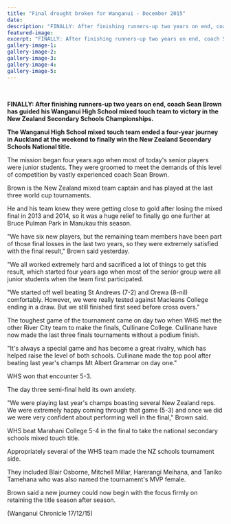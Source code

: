 ```yaml
---
title: "Final drought broken for Wanganui - December 2015"
date: 
description: "FINALLY: After finishing runners-up two years on end, coach Sean Brown has guided his Wanganui High School mixed touch team to victory in the New Zealand Secondary Schools Championships."
featured-image: 
excerpt: "FINALLY: After finishing runners-up two years on end, coach Sean Brown has guided his Wanganui High School mixed touch team to victory in the New Zealand Secondary Schools Championships."
gallery-image-1: 
gallery-image-2: 
gallery-image-3: 
gallery-image-4: 
gallery-image-5: 
---
```


<p><strong><br /></strong></p>
<p><strong>FINALLY: After finishing runners-up two years on end, coach Sean Brown has guided his Wanganui High School mixed touch team to victory in the New Zealand Secondary Schools Championships.</strong></p>
<p><strong>The Wanganui High School mixed touch team ended a four-year journey in Auckland at the weekend to finally win the New Zealand Secondary Schools National title.</strong></p>
<p>The mission began four years ago when most of today's senior players were junior students. They were groomed to meet the demands of this level of competition by vastly experienced coach Sean Brown.</p>
<p>Brown is the New Zealand mixed team captain and has played at the last three world cup tournaments.</p>
<p>He and his team knew they were getting close to gold after losing the mixed final in 2013 and 2014, so it was a huge relief to finally go one further at Bruce Pulman Park in Manukau this season.</p>
<p>"We have six new players, but the remaining team members have been part of those final losses in the last two years, so they were extremely satisfied with the final result," Brown said yesterday.</p>
<p>"We all worked extremely hard and sacrificed a lot of things to get this result, which started four years ago when most of the senior group were all junior students when the team first participated.</p>
<p>"We started off well beating St Andrews (7-2) and Orewa (8-nil) comfortably. However, we were really tested against Macleans College ending in a draw. But we still finished first seed before cross overs."</p>
<p>The toughest game of the tournament came on day two when WHS met the other River City team to make the finals, Cullinane College. Cullinane have now made the last three finals tournaments without a podium finish.</p>
<p>"It's always a special game and has become a great rivalry, which has helped raise the level of both schools. Cullinane made the top pool after beating last year's champs Mt Albert Grammar on day one."</p>
<p>WHS won that encounter 5-3.</p>
<p>The day three semi-final held its own anxiety.</p>
<p>"We were playing last year's champs boasting several New Zealand reps. We were extremely happy coming through that game (5-3) and once we did we were very confident about performing well in the final," Brown said.</p>
<p>WHS beat Marahani College 5-4 in the final to take the national secondary schools mixed touch title.</p>
<p>Appropriately several of the WHS team made the NZ schools tournament side.</p>
<p>They included Blair Osborne, Mitchell Millar, Harerangi Meihana, and Taniko Tamehana who was also named the tournament's MVP female.</p>
<p>Brown said a new journey could now begin with the focus firmly on retaining the title season after season.</p>
<p><span>(Wanganui Chronicle 17/12/15)</span></p>
<p><span><br /></span></p>

